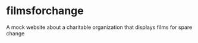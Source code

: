 # filmsforchange
A mock website about a charitable organization that displays films for spare change
